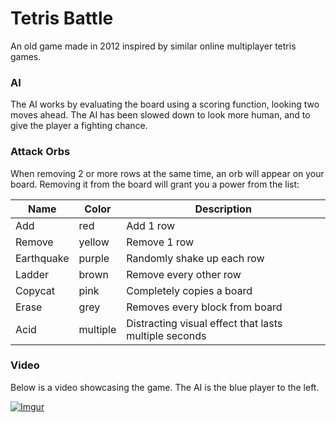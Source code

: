 # Tetris Battle
An old game made in 2012 inspired by similar online multiplayer tetris games.

### AI
The AI works by evaluating the board using a scoring function, looking two moves ahead. The AI has been slowed down to look more human, and to give the player a fighting chance.

### Attack Orbs
When removing 2 or more rows at the same time, an orb will appear on your board. Removing it from the board will grant you a power from the list:

| Name | Color | Description |
| --- | --- | --- |
| Add | red | Add 1 row |
| Remove | yellow | Remove 1 row |
| Earthquake | purple | Randomly shake up each row |
| Ladder | brown | Remove every other row |
| Copycat | pink | Completely copies a board |
| Erase | grey | Removes every block from board |
| Acid | multiple | Distracting visual effect that lasts multiple seconds |

### Video
Below is a video showcasing the game. The AI is the blue player to the left.

[![Imgur](https://i.imgur.com/VefFKEW.png)](https://www.youtube.com/watch?v=IJ4_Z4r5jrs "Showcase Video")
